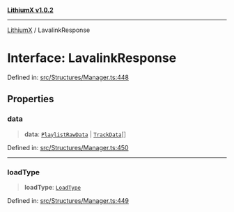 [**LithiumX v1.0.2**](../README.md)

***

[LithiumX](../globals.md) / LavalinkResponse

# Interface: LavalinkResponse

Defined in: [src/Structures/Manager.ts:448](https://github.com/anantix-network/LithiumX/blob/791eed01fbe9f7030525ce976bc687f47cb06e89/src/Structures/Manager.ts#L448)

## Properties

### data

> **data**: [`PlaylistRawData`](PlaylistRawData.md) \| [`TrackData`](TrackData.md)[]

Defined in: [src/Structures/Manager.ts:450](https://github.com/anantix-network/LithiumX/blob/791eed01fbe9f7030525ce976bc687f47cb06e89/src/Structures/Manager.ts#L450)

***

### loadType

> **loadType**: [`LoadType`](../type-aliases/LoadType.md)

Defined in: [src/Structures/Manager.ts:449](https://github.com/anantix-network/LithiumX/blob/791eed01fbe9f7030525ce976bc687f47cb06e89/src/Structures/Manager.ts#L449)
